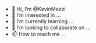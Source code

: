 - 👋 Hi, I’m @KevinMezzi
- 👀 I’m interested in ...
- 🌱 I’m currently learning ...
- 💞️ I’m looking to collaborate on ...
- 📫 How to reach me ...

<!---
KevinMezzi/KevinMezzi is a ✨ special ✨ repository because its `README.md` (this file) appears on your GitHub profile.
You can click the Preview link to take a look at your changes.
--->
